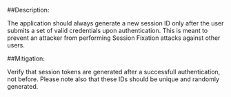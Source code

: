 ##Description:

The application should always generate a new session ID only after the user submits a set of valid credentials upon authentication.
This is meant to prevent an attacker from performing Session Fixation attacks against other users.

##Mitigation:

Verify that session tokens are generated after a successfull authentication, not before. Please note also that these IDs should be unique and randomly generated.
